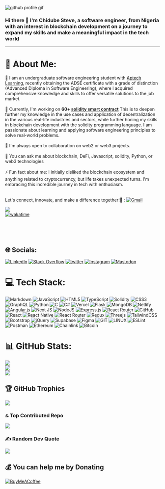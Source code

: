 ![github profile gif](https://github.com/chidubesteve/chidubesteve/assets/117487194/7b6d262b-6090-4c68-b24a-0c740792787a)


<!--- ![IMG_9890 (2)](https://github.com/chidubesteve/chidubesteve/assets/117487194/b929edd2-4c97-4b7e-884d-26d353405b68) --->

### Hi there 👋 I'm Chidube Steve, a software engineer, from Nigeria with an interest in blockchain development on a journey to expand my skills and make a meaningful impact in the tech world
----
# 💫 About Me:
💼 I am an undergraduate software engineering student with [Aptech Learning](https://www.aptechlearning.com/it/), recently obtaining the ADSE certificate with a grade of distinction (Advanced Diploma in Software Engineering), where I acquired comprehensive knowledge and skills to offer versatile solutions to the job market.<br><br>🔭 Currently, I'm working on **60+ [solidity smart contract](https://github.com/chidubesteve/60-solidity-smartcontracts-repo/blob/main/contracts/02_Banking_contract.sol)** This is to deepen further my knowledge in the use cases and application of decentralization in the various real-life industries and sectors, while further honing my skills in blockchain development with the solidity programming language. I am passionate about learning and applying software engineering principles to solve real-world problems.<br><br>🤝 I'm always open to collaboration on web2 or web3 projects.<br><br>💬 You can ask me about blockchain, DeFi, Javascript, solidity, Python, or web3 technologies<br><br>⚡ Fun fact about me: I initially disliked the blockchain ecosystem and anything related to cryptocurrency, but life takes unexpected turns. I'm embracing this incredible journey in tech with enthusiasm.<br><br><br>Let's connect, innovate, and make a difference together!🚀 :  [![Gmail](https://img.shields.io/badge/Gmail-D14836?style=for-the-badge&logo=gmail&logoColor=white)](mailto:anikechidube@gmail.com)


[![](https://visitcount.itsvg.in/api?id=chdidubesteve&icon=0&color=0)](https://visitcount.itsvg.in)   
[![wakatime](https://wakatime.com/badge/user/5f15c287-d1b2-4d55-aa9c-7fc946dc9f39.svg)](https://wakatime.com/@5f15c287-d1b2-4d55-aa9c-7fc946dc9f39?style=plastic)

<br><br><br>

## 🌐 Socials:
[![LinkedIn](https://img.shields.io/badge/LinkedIn-%230077B5.svg?logo=linkedin&logoColor=white)](https://linkedin.com/in/chidube-anike) [![Stack Overflow](https://img.shields.io/badge/-Stackoverflow-FE7A16?logo=stack-overflow&logoColor=white)](https://stackoverflow.com/users/22151593)  [![twitter](https://img.shields.io/twitter/follow/PhoenixWeb3Dev?style=plastic&logo=twitter&labelColor=595959&color=595959)](https://twitter.com/PhoenixWeb3Dev)   [![Instagram](https://img.shields.io/badge/Instagram-%23E4405F.svg?logo=Instagram&logoColor=white)](https://instagram.com/PhoenixDevHub) [![Mastodon](https://img.shields.io/badge/-MASTODON-%232B90D9?style=for-the-badge&logo=mastodon&logoColor=white)](https://mastodon.social/@Web3Phoenix) 

# 💻 Tech Stack:
![Markdown](https://img.shields.io/badge/markdown-%23000000.svg?style=for-the-badge&logo=markdown&logoColor=white) ![JavaScript](https://img.shields.io/badge/javascript-%23323330.svg?style=for-the-badge&logo=javascript&logoColor=%23F7DF1E) ![HTML5](https://img.shields.io/badge/html5-%23E34F26.svg?style=for-the-badge&logo=html5&logoColor=white) ![TypeScript](https://img.shields.io/badge/typescript-%23007ACC.svg?style=for-the-badge&logo=typescript&logoColor=white) ![Solidity](https://img.shields.io/badge/Solidity-%23363636.svg?style=for-the-badge&logo=solidity&logoColor=white) ![CSS3](https://img.shields.io/badge/css3-%231572B6.svg?style=for-the-badge&logo=css3&logoColor=white) ![GraphQL](https://img.shields.io/badge/-GraphQL-E10098?style=for-the-badge&logo=graphql&logoColor=white) ![Python](https://img.shields.io/badge/python-3670A0?style=for-the-badge&logo=python&logoColor=ffdd54) ![C](https://img.shields.io/badge/c-%2300599C.svg?style=for-the-badge&logo=c&logoColor=white) ![C#](https://img.shields.io/badge/c%23-%23239120.svg?style=for-the-badge&logo=c-sharp&logoColor=white) ![Vercel](https://img.shields.io/badge/vercel-%23000000.svg?style=for-the-badge&logo=vercel&logoColor=white) ![Flask](https://img.shields.io/badge/flask-%23000.svg?style=for-the-badge&logo=flask&logoColor=white) ![MongoDB](https://img.shields.io/badge/MongoDB-%234ea94b.svg?style=for-the-badge&logo=mongodb&logoColor=white) ![Netlify](https://img.shields.io/badge/netlify-%23000000.svg?style=for-the-badge&logo=netlify&logoColor=#00C7B7) ![Angular.js](https://img.shields.io/badge/angular.js-%23E23237.svg?style=for-the-badge&logo=angularjs&logoColor=white) ![Next JS](https://img.shields.io/badge/Next-black?style=for-the-badge&logo=next.js&logoColor=white) ![NodeJS](https://img.shields.io/badge/node.js-6DA55F?style=for-the-badge&logo=node.js&logoColor=white) ![Express.js](https://img.shields.io/badge/express.js-%23404d59.svg?style=for-the-badge&logo=express&logoColor=%2361DAFB) ![React Router](https://img.shields.io/badge/React_Router-CA4245?style=for-the-badge&logo=react-router&logoColor=white) ![GitHub](https://img.shields.io/badge/GitHub-%23121011.svg?style=for-the-badge&logo=github&logoColor=white) ![React](https://img.shields.io/badge/react-%2320232a.svg?style=for-the-badge&logo=react&logoColor=%2361DAFB) ![React Native](https://img.shields.io/badge/react_native-%2320232a.svg?style=for-the-badge&logo=react&logoColor=%2361DAFB) ![React Router](https://img.shields.io/badge/React_Router-CA4245?style=for-the-badge&logo=react-router&logoColor=white) ![Redux](https://img.shields.io/badge/redux-%23593d88.svg?style=for-the-badge&logo=redux&logoColor=white) ![Threejs](https://img.shields.io/badge/threejs-black?style=for-the-badge&logo=three.js&logoColor=white) ![TailwindCSS](https://img.shields.io/badge/tailwindcss-%2338B2AC.svg?style=for-the-badge&logo=tailwind-css&logoColor=white)  ![Bootstrap](https://img.shields.io/badge/bootstrap-%23563D7C.svg?style=for-the-badge&logo=bootstrap&logoColor=white) ![jQuery](https://img.shields.io/badge/jquery-%230769AD.svg?style=for-the-badge&logo=jquery&logoColor=white) 	![Supabase](https://img.shields.io/badge/Supabase-3ECF8E?style=for-the-badge&logo=supabase&logoColor=white) 	![Figma](https://img.shields.io/badge/figma-%23F24E1E.svg?style=for-the-badge&logo=figma&logoColor=white) ![GIT](https://img.shields.io/badge/Git-fc6d26?style=for-the-badge&logo=git&logoColor=white) ![LINUX](https://img.shields.io/badge/Linux-FCC624?style=for-the-badge&logo=linux&logoColor=black) ![ESLint](https://img.shields.io/badge/ESLint-4B3263?style=for-the-badge&logo=eslint&logoColor=white) ![Postman](https://img.shields.io/badge/Postman-FF6C37?style=for-the-badge&logo=postman&logoColor=white) ![Ethereum](https://img.shields.io/badge/Ethereum-3C3C3D?style=for-the-badge&logo=Ethereum&logoColor=white) ![Chainlink](https://img.shields.io/badge/Chainlink-375BD2?style=for-the-badge&logo=Chainlink&logoColor=white) ![Bitcoin](https://img.shields.io/badge/Bitcoin-000?style=for-the-badge&logo=bitcoin&logoColor=white)
# 📊 GitHub Stats:
![](https://github-readme-stats.vercel.app/api?username=chidubesteve&theme=dark&hide_border=true&include_all_commits=true&count_private=true)<br/>
![](https://github-readme-streak-stats.herokuapp.com/?user=chidubesteve&theme=dark&hide_border=true)<br/>
![](https://github-readme-stats.vercel.app/api/top-langs/?username=chidubesteve&theme=dark&hide_border=true&include_all_commits=true&count_private=true&layout=compact)

## 🏆 GitHub Trophies
![](https://github-profile-trophy.vercel.app/?username=chidubesteve&theme=discord&no-frame=false&no-bg=false&margin-w=4)

### 🔝 Top Contributed Repo
![](https://github-contributor-stats.vercel.app/api?username=chidubesteve&limit=5&theme=dark&combine_all_yearly_contributions=true)

### ✍️ Random Dev Quote
![](https://quotes-github-readme.vercel.app/api?type=horizontal&theme=dark)


<!-- ![](https://komarev.com/ghpvc/?username=chidubesteve&style=flat-square) -->

## 💰 You can help me by Donating
[![BuyMeACoffee](https://img.shields.io/badge/Buy%20Me%20a%20Coffee-ffdd00?style=for-the-badge&logo=buy-me-a-coffee&logoColor=black)](https://buymeacoffee.com/Web3Phoenix) 



